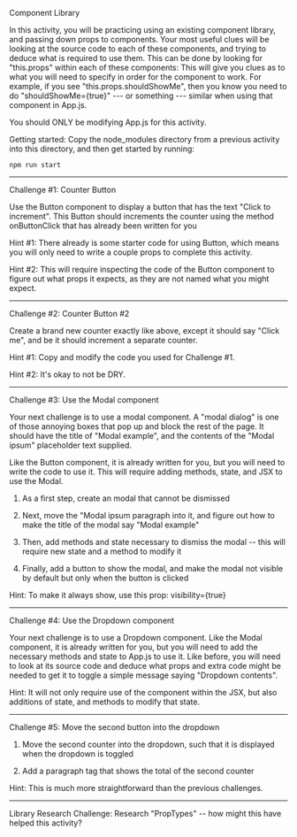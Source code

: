 Component Library

In this activity, you will be practicing using an existing component library,
and passing down props to components. Your most useful clues will be looking at
the source code to each of these components, and trying to deduce what is
required to use them. This can be done by looking for "this.props" within each
of these components: This will give you clues as to what you will need to
specify in order for the component to work. For example, if you see
"this.props.shouldShowMe", then you know you need to do "shouldShowMe={true}"
--- or something --- similar when using that component in App.js.

You should ONLY be modifying App.js for this activity.


Getting started:
Copy the node_modules directory from a previous activity into this
directory, and then get started by running:

    npm run start


---------------------
Challenge #1: Counter Button

Use the Button component to display a button that has the text "Click to
increment". This Button should increments the counter using the method
onButtonClick that has already been written for you

Hint #1: There already is some starter code for using Button, which means you
will only need to write a couple props to complete this activity.

Hint #2: This will require inspecting the code of the Button component to figure
out what props it expects, as they are not named what you might expect.


---------------------
Challenge #2: Counter Button #2

Create a brand new counter exactly like above, except it should say "Click me",
and be it should increment a separate counter.

Hint #1: Copy and modify the code you used for Challenge #1.

Hint #2: It's okay to not be DRY.


---------------------
Challenge #3: Use the Modal component

Your next challenge is to use a modal component. A "modal dialog" is one of
those annoying boxes that pop up and block the rest of the page. It should have
the title of "Modal example", and the contents of the "Modal ipsum" placeholder
text supplied.

Like the Button component, it is already written for you, but you will need to
write the code to use it.  This will require adding methods, state, and JSX to
use the Modal.

1. As a first step, create an modal that cannot be dismissed

2. Next, move the "Modal ipsum paragraph into it, and figure out how to make
the title of the modal say  "Modal example"

3. Then, add methods and state necessary to dismiss the modal -- this will
require new state and a method to modify it

4. Finally, add a button to show the modal, and make the modal not visible by
default but only when the button is clicked

Hint: To make it always show, use this prop: visibility={true}


---------------------
Challenge #4: Use the Dropdown component

Your next challenge is to use a Dropdown component. Like the Modal component,
it is already written for you, but you will need to add the necessary methods
and state to App.js to use it. Like before, you will need to look at its source
code and deduce what props and extra code might be needed to get it to toggle a
simple message saying "Dropdown contents".

Hint: It will not only require use of the component within the JSX, but also
additions of state, and methods to modify that state.


---------------------
Challenge #5: Move the second button into the dropdown

1. Move the second counter into the dropdown, such that it is displayed when
the dropdown is toggled

2. Add a paragraph tag that shows the total of the second counter

Hint: This is much more straightforward than the previous challenges.




---------------------
Library Research Challenge: Research "PropTypes" --
how might this have helped this activity?




